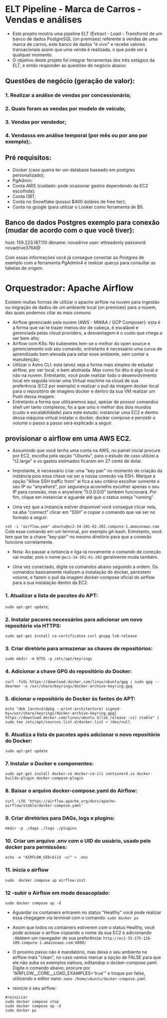 
# ELT Pipeline - Marca de Carros - Vendas e análises

- Este projeto mostra uma pipeline ELT (Extract - Load - Transform) de um banco de dados PostgreSQL (on premises) referente à vendas de uma marca de carros, este banco de dados "é vivo" e recebe valores transacionais assim que uma venda é realizada, o que pode ser à qualquer momento. 
- O objetivo deste projeto foi integrar ferramentas dos três estágios da ELT, e então responder as questões de negócio abaixo:

## Questões de negócio (geração de valor):

### 1. Realizar a análise de vendas por concessionária;
### 2. Quais foram as vendas por modelo de veículo;
### 3. Vendas por vendedor;
### 4. Vendasss em análise temporal (por mês ou por ano por exemplo);.


## Pré requisitos:
- Docker (caso queira ter um database baseado em postgres personalizado);
- PgAdmin;
- Conta AWS (cuidado: pode ocasionar gastos dependendo da EC2 escolhida);
- Conta DBT;
- Conta no Snowflake (possui $400 doláres de free tier);
- Conta na google (para utilizar o Looker como ferramenta de BI).

## Banco de dados Postgres exemplo para conexão (mudar de acordo com o que você tiver):

host: 159.223.187.110
dbname: novadrive
user: etlreadonly
password: novadrive376A@

Com essas informações você já consegue conectar ao Postgres de exemplo com a ferramenta PgAdmin4 e realizar querys para consultar as tabelas de origem.

# Orquestrador: Apache Airflow

Existem muitas formas de utilizar o apache airflow na nuvem para ingestão ou migração de dados de um ambiente local (on premises) para a nuvem, das quais podemos citar as mais comuns:
- Airflow gerenciado pela nuvem (AWS - MWAA / GCP Composer): esta é a forma que vai te trazer menos dor de cabeça, é escalável e gerenciada pelas cloud providers, a desvantagem é o custo que chega a ser bem alto;
- Airflow com K8s: No kubenetes tem-se o melhor do open source e gerenciamento sob seu comando, entretanto é necessário uma curva de aprendizado bem elevada para setar esse ambiente, sem contar a manutenção;
- Utilizar o Astro CLI: esta talvez seja a forma mais simples de estudar airflow, por ser local, e bem abstraída. Mas como foi dito é algo local e não na nuvem. Entretanto, você pode realizar todo o desenvolvimento local em seguida iniciar uma Virtual machine na cloud de sua preferência (EC2 por exemplo) e realizar o pull da imagem docker local para o repositório de imagens docker e dentro da sua VM realizar um Push dessa imagem.
- Entretanto a forma que utilizaremos aqui, apesar de possuir comandos shell um tanto complexos, foi a que uniu o melhor dos dois mundos (custo e escalabilidade) para este estudo: instanciar uma EC2 e dentro dessa máquina virtual instalar o docker, docker compose e persistir o volume o passo a passo será explicado a seguir.

## provisionar o airflow em uma AWS EC2.
- Assumindo que você tenha uma conta na AWS, no painel inicial procure por EC2, escolha pela opção "Ubuntu", para o estudo de caso utilizei a "t2.large" e os gastos estimados ficaram em 27 cents de dolar.
- Improtante, é necessário criar uma "key pair" no momento de criação da instância pois essa chave vai ser a nossa conexão via SSH. Marque a opção "Allow SSH traffic from" aí fica a seu critério escolher somente o seu IP ou "anywhere", por segurança acosnelho escolher apenas o seu IP para conexão, mas o anywhere "0.0.0.0/0" também funcionará. Por fim, clique em instanciar e aguarde até que o status esteja "running".

- Uma vez que a instancia estiver disponível você consegue clicar nela, na aba "connect" clicar em "SSH" e copiar o comando que vai ser no formato a seguir:

`ssh -i "airflow.pem" ubuntu@ec2-34-201-61-202.compute-1.amazonaws.com` 
Cole esse comando em um terminal, por exemplo git-bash. Entretanto, você tem que ter a chave "key-pair" no mesmo diretório para que a conexão funcione corretamente.
- Nota: Ao pausar a isntancia e liga-la novamente o comando de coneção vai mudar, pois o nome `@ec2-34-201-61-202` geralmente muda também.

- Uma vez conectado, digite os comandos abaixo seguindo a ordem. Os comandos basicamente realizam a instalação do docker, persistem volume, e fazem o pull da imagem docker-compose oficial do airflow para a sua instalação dentro da EC2.

### 1. Atualizar a lista de pacotes do APT:
`sudo apt-get update`;
### 2. Instalar pacores necessários para adicionar um novo repositório via HTTPS:
`sudo apt-get install ca-certificates curl gnupg lsb-release`
### 3. Criar diretório para armazenar as chaves de repositórios: 
`sudo mkdir -m 0755 -p /etc/apt/keyrings`
### 4. Adicionar a chave GPG do repositório do Docker:
`curl -fsSL https://download.docker.com/linux/ubuntu/gpg | sudo gpg --dearmor -o /usr/share/keyrings/docker-archive-keyring.gpg`
### 5. dicionar o repositório do Docker às fontes do APT:
`echo "deb [arch=$(dpkg --print-architecture) signed-by=/usr/share/keyrings/docker-archive-keyring.gpg] https://download.docker.com/linux/ubuntu $(lsb_release -cs) stable" | sudo tee /etc/apt/sources.list.d/docker.list > /dev/null `
### 6. Atualiza a lista de pacotes após adicionar o novo repositório do Docker:
`sudo apt-get update`
### 7. Instalar o Docker e componentes:
`sudo apt-get install docker-ce docker-ce-cli containerd.io docker-buildx-plugin docker-compose-plugin`
### 8. Baixar o arquivo docker-compose.yaml do Airflow:
`curl -LfO 'https://airflow.apache.org/docs/apache-airflow/stable/docker-compose.yaml'`
### 9. Criar diretórios para DAGs, logs e plugins:
`mkdir -p ./dags ./logs ./plugins`
### 10.  Criar um arquivo .env com o UID do usuário, usado pelo docker para permissões:
`echo -e "AIRFLOW_UID=$(id -u)" > .env`
### 11. inicia o airflow
`sudo  docker compose up airflow-init`
### 12 -subir o Airflow em modo desacoplado:
`sudo docker compose up -d`

- Aguardar os containers entrarem no status "Healthy" você pode realizar essa chegagem via terminal com o comando:
`sudo docker ps`

- Assim que todos os containers estiverem com o status Healthy, você pode acessar o airflow copiando o nome da sua EC2 e adicionando `:8080`em um navegador de sua preferência:
`http://ec2-35-175-126-189.compute-1.amazonaws.com:8080/`

- O proximo passo não é mandatório, mas deixa o seu ambiente no airflow mais "clean", no caso vamos marcar a opção de FALSE para que ele não suba os exemplos nativos, editandop o docker-compose.yaml. Digite o comando abaixo, procure por "AIRFLOW__CORE__LOAD_EXAMPLES='true'" e troque por false, utilizando o editor nano:
`nano /home/ubuntu/docker-compose.yaml`

- reinicie o seu airflow:
```
#reiniciar
sudo docker compose stop
sudo docker compose up -d
sudo docker ps

```





